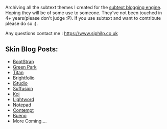 Archiving all the subtext themes I created for the [subtext blogging engine](http://www.subtextproject.com). Hoping they will be of some use to someone. They've not been touched in 4+ years(please don't judge :P).  If you use subtext and want to contribute please do so :).

Any questions contact me : https://www.siphilp.co.uk

## Skin Blog Posts:

 - [BootStrap](https://www.siphilp.co.uk/archive/2012/08/10/subtext-blogging-engine-theme-twitter-bootstrap-basic-fixed.aspx)
 - [Green Park](https://www.siphilp.co.uk/archive/2011/01/03/subtext-skin-bonanza-2011-skin-1-green-park.aspx)
 - [Titan](https://www.siphilp.co.uk/archive/2011/01/06/subtext-skin-bonanza-2011-skin-2-titan.aspx)
 - [Brightfolio](https://www.siphilp.co.uk/archive/2011/01/08/subtext-skin-bonanza-2011-skin-3-brightfolio.aspx)
 - [iStudio](https://www.siphilp.co.uk/archive/2011/01/12/subtext-skin-bonanza-2011-skin-4-ndash-istudio.aspx)
 - [Suffusion](https://www.siphilp.co.uk/archive/2011/01/15/subtext-skin-bonanza-2011-skin-5-ndash-suffusion.aspx)
 - [Koi](https://www.siphilp.co.uk/archive/2011/01/19/subtext-skin-bonanza-2011-skin-6-ndash-koi.aspx)
 - [Lightword](https://www.siphilp.co.uk/archive/2011/01/25/subtext-skin-bonanza-2011-skin-7-ndash-lightword.aspx)
 - [Notepad](https://www.siphilp.co.uk/archive/2011/01/29/subtext-skin-bonanza-2011-skin-8-notepad.aspx)
 - [Contempt](https://www.siphilp.co.uk/archive/2011/02/06/subtext-skin-bonanza-2011-skin-9-ndash-contempt.aspx)
 - [Bueno](https://www.siphilp.co.uk/archive/2011/02/13/subtext-skin-bonanza-2011-skin-10-ndash-bueno.aspx)
 - More Coming....

